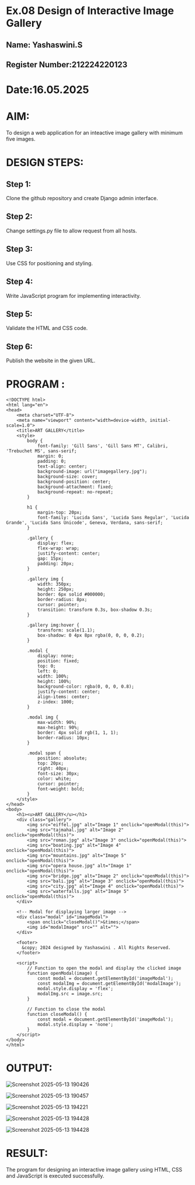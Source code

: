 # Ex.08 Design of Interactive Image Gallery
## Name: Yashaswini.S
## Register Number:212224220123
# Date:16.05.2025
# AIM:
To design a web application for an inteactive image gallery with minimum five images.

# DESIGN STEPS:
## Step 1:
Clone the github repository and create Django admin interface.

## Step 2:
Change settings.py file to allow request from all hosts.

## Step 3:
Use CSS for positioning and styling.

## Step 4:
Write JavaScript program for implementing interactivity.

## Step 5:
Validate the HTML and CSS code.

## Step 6:
Publish the website in the given URL.

# PROGRAM :
```
<!DOCTYPE html>
<html lang="en">
<head>
    <meta charset="UTF-8">
    <meta name="viewport" content="width=device-width, initial-scale=1.0">
    <title>ART GALLERY</title>
    <style>
        body {
            font-family: 'Gill Sans', 'Gill Sans MT', Calibri, 'Trebuchet MS', sans-serif;
            margin: 0;
            padding: 0;
            text-align: center;
            background-image: url("imagegallery.jpg");
            background-size: cover;  
            background-position: center;
            background-attachment: fixed;   
            background-repeat: no-repeat;
        }

        h1 {
            margin-top: 20px;
            font-family: 'Lucida Sans', 'Lucida Sans Regular', 'Lucida Grande', 'Lucida Sans Unicode', Geneva, Verdana, sans-serif;
        }

        .gallery {
            display: flex;
            flex-wrap: wrap;
            justify-content: center;
            gap: 15px;
            padding: 20px;
        }

        .gallery img {
            width: 350px;
            height: 250px;
            border: 6px solid #000000;
            border-radius: 8px;
            cursor: pointer;
            transition: transform 0.3s, box-shadow 0.3s;
        }

        .gallery img:hover {
            transform: scale(1.1);
            box-shadow: 0 4px 8px rgba(0, 0, 0, 0.2);
        }

        .modal {
            display: none;
            position: fixed;
            top: 0;
            left: 0;
            width: 100%;
            height: 100%;
            background-color: rgba(0, 0, 0, 0.8);
            justify-content: center;
            align-items: center;
            z-index: 1000;
        }

        .modal img {
            max-width: 90%;
            max-height: 90%;
            border: 4px solid rgb(1, 1, 1);
            border-radius: 10px;
        }

        .modal span {
            position: absolute;
            top: 20px;
            right: 40px;
            font-size: 30px;
            color: white;
            cursor: pointer;
            font-weight: bold;
        }
    </style>
</head>
<body>
    <h1><u>ART GALLERY</u></h1>
    <div class="gallery">
        <img src="eiffel.jpg" alt="Image 1" onclick="openModal(this)">
        <img src="tajmahal.jpg" alt="Image 2" onclick="openModal(this)">
        <img src="roman.jpg" alt="Image 3" onclick="openModal(this)">
        <img src="boating.jpg" alt="Image 4" onclick="openModal(this)">
        <img src="mountains.jpg" alt="Image 5" onclick="openModal(this)">
        <img src="opera house.jpg" alt="Image 1" onclick="openModal(this)">
        <img src="bridge.jpg" alt="Image 2" onclick="openModal(this)">
        <img src="bali.jpg" alt="Image 3" onclick="openModal(this)">
        <img src="city.jpg" alt="Image 4" onclick="openModal(this)">
        <img src="waterfalls.jpg" alt="Image 5" onclick="openModal(this)">
    </div>

    <!-- Modal for displaying larger image -->
    <div class="modal" id="imageModal">
        <span onclick="closeModal()">&times;</span>
        <img id="modalImage" src="" alt="">
    </div>

    <footer>
      &copy; 2024 designed by Yashaswini . All Rights Reserved.
    </footer>

    <script>
        // Function to open the modal and display the clicked image
        function openModal(image) {
            const modal = document.getElementById('imageModal');
            const modalImg = document.getElementById('modalImage');
            modal.style.display = 'flex';
            modalImg.src = image.src;
        }

        // Function to close the modal
        function closeModal() {
            const modal = document.getElementById('imageModal');
            modal.style.display = 'none';
        }
    </script>
</body>
</html>
```
# OUTPUT:

![Screenshot 2025-05-13 190426](https://github.com/user-attachments/assets/d06b2a08-85a6-45e2-8980-12b730566247)

![Screenshot 2025-05-13 190457](https://github.com/user-attachments/assets/a5a4ad3c-0e0c-49b1-834c-8b0725b93d7b)

![Screenshot 2025-05-13 194221](https://github.com/user-attachments/assets/e6e5074e-d2de-40cd-bb7a-1e04652ebde5)

![Screenshot 2025-05-13 194428](https://github.com/user-attachments/assets/89a296ea-433c-4b1b-ab33-0723c948b3bf)

![Screenshot 2025-05-13 194428](https://github.com/user-attachments/assets/ec4a16b8-1632-452a-832e-938827add781)



# RESULT:
The program for designing an interactive image gallery using HTML, CSS and JavaScript is executed successfully.
